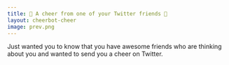 ```yaml
---
title: 💌 A cheer from one of your Twitter friends 💌
layout: cheerbot-cheer
image: prev.png
---
```


Just wanted you to know that you have awesome friends who are thinking about you and wanted to send you a cheer on Twitter.
